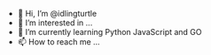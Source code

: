- 👋 Hi, I’m @idlingturtle
- 👀 I’m interested in ...
- 🌱 I’m currently learning Python JavaScript and GO
- 📫 How to reach me ...

<!---
idlingturtle/idlingturtle is a ✨ special ✨ repository because its `README.md` (this file) appears on your GitHub profile.
You can click the Preview link to take a look at your changes.
--->
